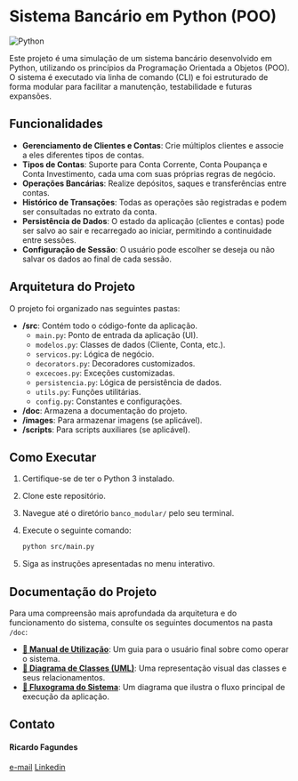 # Sistema Bancário em Python (POO)

![Python](https://img.shields.io/badge/python-3.11-blue.svg)

Este projeto é uma simulação de um sistema bancário desenvolvido em Python, utilizando os princípios da Programação Orientada a Objetos (POO). O sistema é executado via linha de comando (CLI) e foi estruturado de forma modular para facilitar a manutenção, testabilidade e futuras expansões.

## Funcionalidades

-   **Gerenciamento de Clientes e Contas**: Crie múltiplos clientes e associe a eles diferentes tipos de contas.
-   **Tipos de Contas**: Suporte para Conta Corrente, Conta Poupança e Conta Investimento, cada uma com suas próprias regras de negócio.
-   **Operações Bancárias**: Realize depósitos, saques e transferências entre contas.
-   **Histórico de Transações**: Todas as operações são registradas e podem ser consultadas no extrato da conta.
-   **Persistência de Dados**: O estado da aplicação (clientes e contas) pode ser salvo ao sair e recarregado ao iniciar, permitindo a continuidade entre sessões.
-   **Configuração de Sessão**: O usuário pode escolher se deseja ou não salvar os dados ao final de cada sessão.

## Arquitetura do Projeto

O projeto foi organizado nas seguintes pastas:

-   **/src**: Contém todo o código-fonte da aplicação.
    -   `main.py`: Ponto de entrada da aplicação (UI).
    -   `modelos.py`: Classes de dados (Cliente, Conta, etc.).
    -   `servicos.py`: Lógica de negócio.
    -   `decorators.py`: Decoradores customizados.
    -   `excecoes.py`: Exceções customizadas.
    -   `persistencia.py`: Lógica de persistência de dados.
    -   `utils.py`: Funções utilitárias.
    -   `config.py`: Constantes e configurações.
-   **/doc**: Armazena a documentação do projeto.
-   **/images**: Para armazenar imagens (se aplicável).
-   **/scripts**: Para scripts auxiliares (se aplicável).

## Como Executar

1.  Certifique-se de ter o Python 3 instalado.
2.  Clone este repositório.
3.  Navegue até o diretório `banco_modular/` pelo seu terminal.
4.  Execute o seguinte comando:

    ```bash
    python src/main.py
    ```

5.  Siga as instruções apresentadas no menu interativo.

## Documentação do Projeto

Para uma compreensão mais aprofundada da arquitetura e do funcionamento do sistema, consulte os seguintes documentos na pasta `/doc`:

-   **[📄 Manual de Utilização](doc/MANUAL.md)**: Um guia para o usuário final sobre como operar o sistema.
-   **[📐 Diagrama de Classes (UML)](doc/diagrama_uml.md)**: Uma representação visual das classes e seus relacionamentos.
-   **[🌊 Fluxograma do Sistema](doc/fluxograma.md)**: Um diagrama que ilustra o fluxo principal de execução da aplicação.

## Contato

#### Ricardo Fagundes
[e-mail](fagundz@gmail.com)
[Linkedin](https://www.linkedin.com/in/ricardofagundes)
